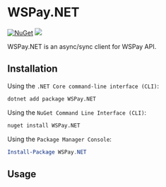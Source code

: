 # WSPay.NET
[![NuGet](https://img.shields.io/nuget/v/WSPay.NET.svg)](https://www.nuget.org/packages/WSPay.NET/)
![](https://github.com/Dobartek/wspay-dotnet/workflows/dotnetcore/badge.svg)

WSPay.NET is an async/sync client for WSPay API.
## Installation

Using the `.NET Core command-line interface (CLI)`:

```sh
dotnet add package WSPay.NET
```

Using the `NuGet Command Line Interface (CLI)`:

```sh
nuget install WSPay.NET
```

Using the `Package Manager Console`:

```powershell
Install-Package WSPay.NET
```

## Usage
